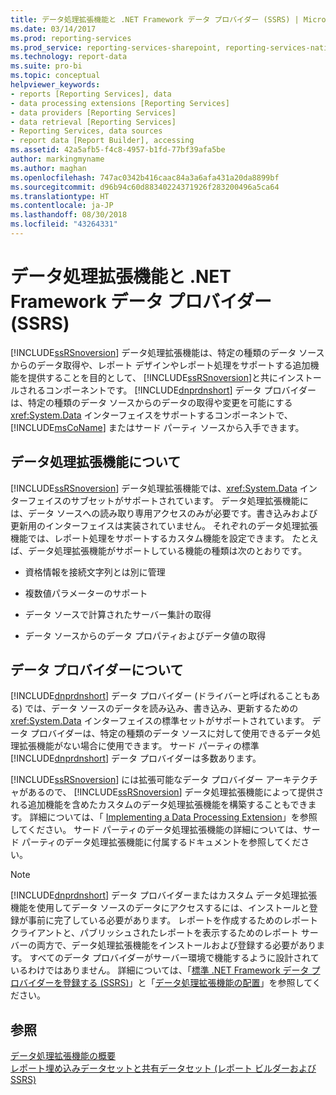 ```yaml
---
title: データ処理拡張機能と .NET Framework データ プロバイダー (SSRS) | Microsoft Docs
ms.date: 03/14/2017
ms.prod: reporting-services
ms.prod_service: reporting-services-sharepoint, reporting-services-native
ms.technology: report-data
ms.suite: pro-bi
ms.topic: conceptual
helpviewer_keywords:
- reports [Reporting Services], data
- data processing extensions [Reporting Services]
- data providers [Reporting Services]
- data retrieval [Reporting Services]
- Reporting Services, data sources
- report data [Report Builder], accessing
ms.assetid: 42a5afb5-f4c8-4957-b1fd-77bf39afa5be
author: markingmyname
ms.author: maghan
ms.openlocfilehash: 747ac0342b416caac84a3a6afa431a20da8899bf
ms.sourcegitcommit: d96b94c60d88340224371926f283200496a5ca64
ms.translationtype: HT
ms.contentlocale: ja-JP
ms.lasthandoff: 08/30/2018
ms.locfileid: "43264331"
---
```

# <a name="data-processing-extensions-and-net-framework-data-providers-ssrs"></a>データ処理拡張機能と .NET Framework データ プロバイダー (SSRS)
  [!INCLUDE[ssRSnoversion](../../includes/ssrsnoversion-md.md)] データ処理拡張機能は、特定の種類のデータ ソースからのデータ取得や、レポート デザインやレポート処理をサポートする追加機能を提供することを目的として、 [!INCLUDE[ssRSnoversion](../../includes/ssrsnoversion-md.md)]と共にインストールされるコンポーネントです。 [!INCLUDE[dnprdnshort](../../includes/dnprdnshort-md.md)] データ プロバイダーは、特定の種類のデータ ソースからのデータの取得や変更を可能にする <xref:System.Data> インターフェイスをサポートするコンポーネントで、[!INCLUDE[msCoName](../../includes/msconame-md.md)] またはサード パーティ ソースから入手できます。  
  
## <a name="understanding-a-data-processing-extension"></a>データ処理拡張機能について  
 [!INCLUDE[ssRSnoversion](../../includes/ssrsnoversion-md.md)] データ処理拡張機能では、<xref:System.Data> インターフェイスのサブセットがサポートされています。 データ処理拡張機能には、データ ソースへの読み取り専用アクセスのみが必要です。書き込みおよび更新用のインターフェイスは実装されていません。 それぞれのデータ処理拡張機能では、レポート処理をサポートするカスタム機能を設定できます。 たとえば、データ処理拡張機能がサポートしている機能の種類は次のとおりです。  
  
-   資格情報を接続文字列とは別に管理  
  
-   複数値パラメーターのサポート  
  
-   データ ソースで計算されたサーバー集計の取得  
  
-   データ ソースからのデータ プロパティおよびデータ値の取得  
  
## <a name="understanding-a-data-provider"></a>データ プロバイダーについて  
 [!INCLUDE[dnprdnshort](../../includes/dnprdnshort-md.md)] データ プロバイダー (ドライバーと呼ばれることもある) では、データ ソースのデータを読み込み、書き込み、更新するための <xref:System.Data> インターフェイスの標準セットがサポートされています。 データ プロバイダーは、特定の種類のデータ ソースに対して使用できるデータ処理拡張機能がない場合に使用できます。 サード パーティの標準 [!INCLUDE[dnprdnshort](../../includes/dnprdnshort-md.md)] データ プロバイダーは多数あります。  
  
 [!INCLUDE[ssRSnoversion](../../includes/ssrsnoversion-md.md)] には拡張可能なデータ プロバイダー アーキテクチャがあるので、 [!INCLUDE[ssRSnoversion](../../includes/ssrsnoversion-md.md)] データ処理拡張機能によって提供される追加機能を含めたカスタムのデータ処理拡張機能を構築することもできます。 詳細については、「 [Implementing a Data Processing Extension](../../reporting-services/extensions/data-processing/implementing-a-data-processing-extension.md)」を参照してください。 サード パーティのデータ処理拡張機能の詳細については、サード パーティのデータ処理拡張機能に付属するドキュメントを参照してください。  
  
> [!NOTE]  
>  [!INCLUDE[dnprdnshort](../../includes/dnprdnshort-md.md)] データ プロバイダーまたはカスタム データ処理拡張機能を使用してデータ ソースのデータにアクセスするには、インストールと登録が事前に完了している必要があります。 レポートを作成するためのレポート クライアントと、パブリッシュされたレポートを表示するためのレポート サーバーの両方で、データ処理拡張機能をインストールおよび登録する必要があります。 すべてのデータ プロバイダーがサーバー環境で機能するように設計されているわけではありません。 詳細については、「[標準 .NET Framework データ プロバイダーを登録する &#40;SSRS&#41;](../../reporting-services/report-data/register-a-standard-net-framework-data-provider-ssrs.md)」と「[データ処理拡張機能の配置](../../reporting-services/extensions/data-processing/deploying-a-data-processing-extension.md)」を参照してください。  
  
## <a name="see-also"></a>参照  
 [データ処理拡張機能の概要](../../reporting-services/extensions/data-processing/data-processing-extensions-overview.md)   
 [レポート埋め込みデータセットと共有データセット (レポート ビルダーおよび SSRS)](../../reporting-services/report-data/report-embedded-datasets-and-shared-datasets-report-builder-and-ssrs.md)  
  
  
